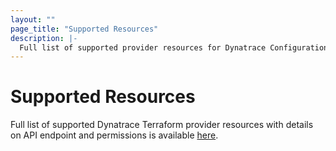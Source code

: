 ```yaml
---
layout: ""
page_title: "Supported Resources"
description: |-
  Full list of supported provider resources for Dynatrace Configuration as Code via Terraform.
---
```


# Supported Resources

Full list of supported Dynatrace Terraform provider resources with details on API endpoint and permissions is available [here](https://github.com/dynatrace-oss/terraform-provider-dynatrace/blob/main/documentation/supported-resources.md).